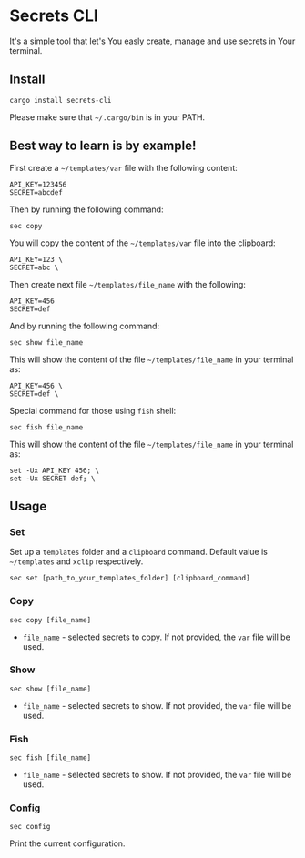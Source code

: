 # Secrets CLI

It's a simple tool that let's You easly create, manage and use secrets in Your terminal.

## Install

```
cargo install secrets-cli
```

Please make sure that `~/.cargo/bin` is in your PATH.

## Best way to learn is by example!

First create a `~/templates/var` file with the following content:

```
API_KEY=123456
SECRET=abcdef
```

Then by running the following command:

```
sec copy
```

You will copy the content of the `~/templates/var` file into the clipboard:

```
API_KEY=123 \
SECRET=abc \
```

Then create next file `~/templates/file_name` with the following:

```
API_KEY=456
SECRET=def
```

And by running the following command:

```
sec show file_name
```

This will show the content of the file `~/templates/file_name` in your terminal as:

```
API_KEY=456 \
SECRET=def \
```

Special command for those using `fish` shell:

```
sec fish file_name
```

This will show the content of the file `~/templates/file_name` in your terminal as:

```
set -Ux API_KEY 456; \
set -Ux SECRET def; \
```

## Usage

### Set

Set up a `templates` folder and a `clipboard` command. Default value is `~/templates` and `xclip` respectively.

```
sec set [path_to_your_templates_folder] [clipboard_command]
```

### Copy

```
sec copy [file_name]
```

- `file_name` - selected secrets to copy. If not provided, the `var` file will be used.

### Show

```
sec show [file_name]
```

- `file_name` - selected secrets to show. If not provided, the `var` file will be used.

### Fish

```
sec fish [file_name]
```

- `file_name` - selected secrets to show. If not provided, the `var` file will be used.

### Config

```
sec config
```

Print the current configuration.
